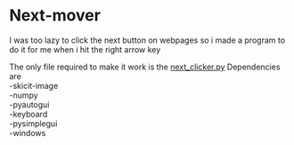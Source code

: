 # Next-mover
I was too lazy to click the next button on webpages so i made a program to do it for me when i hit the right arrow key

The only file required to make it work is the [next_clicker.py](https://github.com/Luminous-Journey/Next-mover/blob/master/Next%20mover/next_clicker.py)
Dependencies are  
-skicit-image  
-numpy  
-pyautogui  
-keyboard  
-pysimplegui  
-windows
